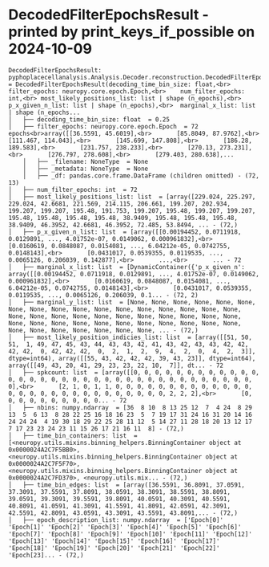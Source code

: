 DecodedFilterEpochsResult - printed by print_keys_if_possible on 2024-10-09
===================================================================================================


    DecodedFilterEpochsResult: pyphoplacecellanalysis.Analysis.Decoder.reconstruction.DecodedFilterEpochsResult  = DecodedFilterEpochsResult(decoding_time_bin_size: float,<br>	filter_epochs: neuropy.core.epoch.Epoch,<br>	num_filter_epochs: int,<br>	most_likely_positions_list: list | shape (n_epochs),<br>	p_x_given_n_list: list | shape (n_epochs),<br>	marginal_x_list: list | shape (n_epochs...
	│   ├── decoding_time_bin_size: float  = 0.25
	│   ├── filter_epochs: neuropy.core.epoch.Epoch  = 72 epochs<br>array([[36.5591, 45.6019],<br>       [85.8049, 87.9762],<br>       [111.467, 114.043],<br>       [145.699, 147.808],<br>       [186.28, 189.583],<br>       [231.757, 238.233],<br>       [270.13, 273.231],<br>       [276.797, 278.608],<br>       [279.403, 280.638],...
		│   ├── _filename: NoneType  = None
		│   ├── _metadata: NoneType  = None
		│   ├── _df: pandas.core.frame.DataFrame (children omitted) - (72, 13)
	│   ├── num_filter_epochs: int  = 72
	│   ├── most_likely_positions_list: list  = [array([229.024, 225.297, 229.024, 42.6681, 221.569, 214.115, 206.661, 199.207, 202.934, 199.207, 199.207, 195.48, 191.753, 199.207, 195.48, 199.207, 199.207, 195.48, 195.48, 195.48, 195.48, 38.9409, 195.48, 195.48, 195.48, 38.9409, 46.3952, 42.6681, 46.3952, 72.485, 53.8494, ... - (72,)
	│   ├── p_x_given_n_list: list  = [array([[0.00194452, 0.0711918, 0.0129891, ..., 4.01752e-07, 0.0149062, 0.000961832],<br>       [0.0160619, 0.0848087, 0.0154081, ..., 6.04212e-05, 0.0742755, 0.0148143],<br>       [0.0431017, 0.0539355, 0.0119535, ..., 0.0065126, 0.206039, 0.142877],<br>       ...,<br>       ... - 72
	│   ├── marginal_x_list: list  = [DynamicContainer({'p_x_given_n': array([[0.00194452, 0.0711918, 0.0129891, ..., 4.01752e-07, 0.0149062, 0.000961832],<br>       [0.0160619, 0.0848087, 0.0154081, ..., 6.04212e-05, 0.0742755, 0.0148143],<br>       [0.0431017, 0.0539355, 0.0119535, ..., 0.0065126, 0.206039, 0.1... - (72, 2)
	│   ├── marginal_y_list: list  = [None, None, None, None, None, None, None, None, None, None, None, None, None, None, None, None, None, None, None, None, None, None, None, None, None, None, None, None, None, None, None, None, None, None, None, None, None, None, None, None, None, None, None, None, None, None, ... - (72,)
	│   ├── most_likely_position_indicies_list: list  = [array([[51, 50, 51,  1, 49, 47, 45, 43, 44, 43, 43, 42, 41, 43, 42, 43, 43, 42, 42, 42, 42,  0, 42, 42, 42,  0,  2,  1,  2,  9,  4,  2,  0,  4,  2,  3]], dtype=int64), array([[55, 43, 42, 42, 42, 39, 43, 23]], dtype=int64), array([[49, 43, 20, 41, 29, 23, 23, 22, 10,  7]], dt... - 72
	│   ├── spkcount: list  = [array([[0, 0, 0, 0, 0, 0, 0, 0, 0, 0, 0, 0, 0, 0, 0, 0, 0, 0, 0, 0, 0, 0, 0, 0, 0, 0, 0, 0, 0, 0, 0, 0, 0, 0, 0, 0],<br>       [2, 1, 0, 1, 1, 0, 0, 0, 0, 0, 0, 0, 0, 0, 0, 0, 0, 0, 0, 0, 0, 0, 0, 0, 0, 0, 0, 0, 0, 0, 0, 0, 0, 2, 2, 2],<br>       [0, 0, 0, 0, 0, 0, 0, 0, 0, 0... - 72
	│   ├── nbins: numpy.ndarray  = [36  8 10  8 13 25 12  7  4 24  8 29 13  5  6 13  8 28 22 25 16 18 16 23  5  7 19 17 31 24 16 31 20 14 16 24 24 24  4 19 30 18 29 22 25 28 11 12  5 14 27 11 28 18 20 13 12 17  7 17 23 23 24 23 11 15 26 17 21 16 11  8] - (72,)
	│   ├── time_bin_containers: list  = [<neuropy.utils.mixins.binning_helpers.BinningContainer object at 0x0000024A2C7F5BB0>, <neuropy.utils.mixins.binning_helpers.BinningContainer object at 0x0000024A2C7F5F70>, <neuropy.utils.mixins.binning_helpers.BinningContainer object at 0x0000024A2C7FD370>, <neuropy.utils.mix... - (72,)
	│   ├── time_bin_edges: list  = [array([36.5591, 36.8091, 37.0591, 37.3091, 37.5591, 37.8091, 38.0591, 38.3091, 38.5591, 38.8091, 39.0591, 39.3091, 39.5591, 39.8091, 40.0591, 40.3091, 40.5591, 40.8091, 41.0591, 41.3091, 41.5591, 41.8091, 42.0591, 42.3091, 42.5591, 42.8091, 43.0591, 43.3091, 43.5591, 43.8091,... - (72,)
	│   ├── epoch_description_list: numpy.ndarray  = ['Epoch[0]' 'Epoch[1]' 'Epoch[2]' 'Epoch[3]' 'Epoch[4]' 'Epoch[5]' 'Epoch[6]' 'Epoch[7]' 'Epoch[8]' 'Epoch[9]' 'Epoch[10]' 'Epoch[11]' 'Epoch[12]' 'Epoch[13]' 'Epoch[14]' 'Epoch[15]' 'Epoch[16]' 'Epoch[17]' 'Epoch[18]' 'Epoch[19]' 'Epoch[20]' 'Epoch[21]' 'Epoch[22]' 'Epoch[23]... - (72,)
